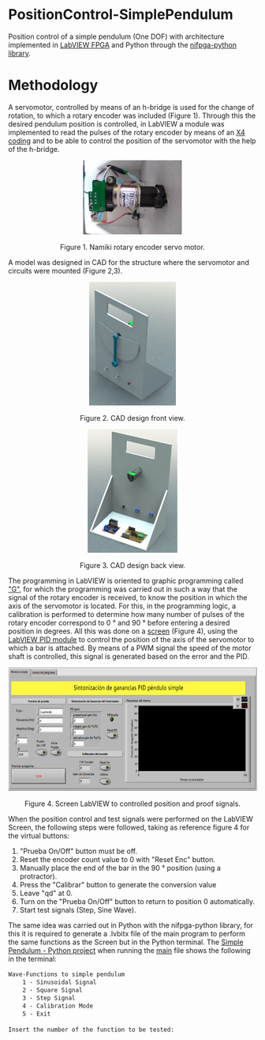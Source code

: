 # PositionControl-SimplePendulum

Position control of a simple pendulum (One DOF) with architecture implemented in [LabVIEW FPGA](https://www.ni.com/es-mx/shop/select/labview-fpga-module) and Python through the [nifpga-python library](https://github.com/ni/nifpga-python).

# Methodology
A servomotor, controlled by means of an h-bridge is used for the change of rotation, to which a rotary encoder was included (Figure 1). Through this the desired pendulum position is controlled, in LabVIEW a module was implemented to read the pulses of the rotary encoder by means of an [X4 coding](http://www.ni.com/tutorial/7109/es/) and to be able to control the position of the servomotor with the help of the h-bridge.

<p align="center"><img src="images\Rotatory encoder - servo motor.jpg?raw=true" height="150"></p>
<p align="center">Figure 1. Namiki rotary encoder servo motor.</p>

A model was designed in CAD for the structure where the servomotor and circuits were mounted (Figure 2,3).
<p align="center"><img src="images\CAD design front view.jpg?raw=true" height="250"></p>
<p align="center">Figure 2. CAD design front view.</p>

<p align="center"><img src="images\CAD design back view.JPG?raw=true" height="250"></p>
<p align="center">Figure 3. CAD design back view.</p>

The programming in LabVIEW is oriented to graphic programming called ["G"](https://wiki.c2.com/?GraphicalProgrammingLanguage), for which the programming was carried out in such a way that the signal of the rotary encoder is received, to know the position in which the axis of the servomotor is located. For this, in the programming logic, a calibration is performed to determine how many number of pulses of the rotary encoder correspond to 0 ° and 90 ° before entering a desired position in degrees. All this was done on a [screen](../master/Documentation/Screen) (Figure 4), using the [LabVIEW PID module](http://www.ni.com/tutorial/6931/en/) to control the position of the axis of the servomotor to which a bar is attached. By means of a PWM signal the speed of the motor shaft is controlled, this signal is generated based on the error and the PID.

<p align="center"><img src="images\Screen.PNG?raw=true" width="600" height="250"></p>
<p align="center">Figure 4. Screen LabVIEW to controlled position and proof signals.</p>

When the position control and test signals were performed on the LabVIEW Screen, the following steps were followed, taking as reference figure 4 for the virtual buttons:
1. "Prueba On/Off" button must be off.
2. Reset the encoder count value to 0 with "Reset Enc" button.
3. Manually place the end of the bar in the 90 ° position (using a protractor).
4. Press the "Calibrar" button to generate the conversion value
5. Leave "qd" at 0.
5. Turn on the "Prueba On/Off" button to return to position 0 automatically.
7. Start test signals (Step, Sine Wave).

The same idea was carried out in Python with the nifpga-python library, for this it is required to generate a .lvbitx file of the main program to perform the same functions as the Screen but in the Python terminal. The [Simple Pendulum - Python project](../master/Simple-Pendulum-Python/) when running the [main](../master/Simple-Pendulum-Python/Main/Main.py) file shows the following in the terminal:
```
Wave-Functions to simple pendulum
	1 - Sinusoidal Signal
	2 - Square Signal
	3 - Step Signal
	4 - Calibration Mode
	5 - Exit

Insert the number of the function to be tested:
```
